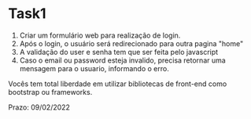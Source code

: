 # Task1

1. Criar um formulário web para realização de login.
2. Após  o login, o usuário será redirecionado para outra pagina "home"
3. A validação do user e senha tem que ser feita pelo javascript
4. Caso o email ou password esteja invalido, precisa retornar uma mensagem para o usuario, informando o erro.

Vocês tem total liberdade em utilizar bibliotecas de front-end como bootstrap ou frameworks.

Prazo: 09/02/2022
